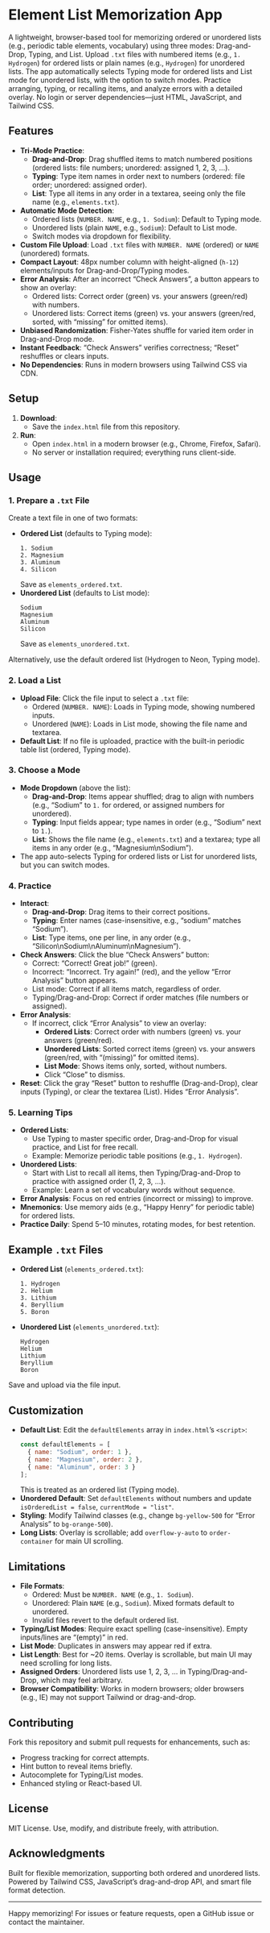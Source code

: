 # Element List Memorization App

A lightweight, browser-based tool for memorizing ordered or unordered lists (e.g., periodic table elements, vocabulary) using three modes: Drag-and-Drop, Typing, and List. Upload `.txt` files with numbered items (e.g., `1. Hydrogen`) for ordered lists or plain names (e.g., `Hydrogen`) for unordered lists. The app automatically selects Typing mode for ordered lists and List mode for unordered lists, with the option to switch modes. Practice arranging, typing, or recalling items, and analyze errors with a detailed overlay. No login or server dependencies—just HTML, JavaScript, and Tailwind CSS.

## Features

- **Tri-Mode Practice**:
  - **Drag-and-Drop**: Drag shuffled items to match numbered positions (ordered lists: file numbers; unordered: assigned 1, 2, 3, ...).
  - **Typing**: Type item names in order next to numbers (ordered: file order; unordered: assigned order).
  - **List**: Type all items in any order in a textarea, seeing only the file name (e.g., `elements.txt`).
- **Automatic Mode Detection**:
  - Ordered lists (`NUMBER. NAME`, e.g., `1. Sodium`): Default to Typing mode.
  - Unordered lists (plain `NAME`, e.g., `Sodium`): Default to List mode.
  - Switch modes via dropdown for flexibility.
- **Custom File Upload**: Load `.txt` files with `NUMBER. NAME` (ordered) or `NAME` (unordered) formats.
- **Compact Layout**: 48px number column with height-aligned (`h-12`) elements/inputs for Drag-and-Drop/Typing modes.
- **Error Analysis**: After an incorrect “Check Answers”, a button appears to show an overlay:
  - Ordered lists: Correct order (green) vs. your answers (green/red) with numbers.
  - Unordered lists: Correct items (green) vs. your answers (green/red, sorted, with “missing” for omitted items).
- **Unbiased Randomization**: Fisher-Yates shuffle for varied item order in Drag-and-Drop mode.
- **Instant Feedback**: “Check Answers” verifies correctness; “Reset” reshuffles or clears inputs.
- **No Dependencies**: Runs in modern browsers using Tailwind CSS via CDN.

## Setup

1. **Download**:
   - Save the `index.html` file from this repository.
2. **Run**:
   - Open `index.html` in a modern browser (e.g., Chrome, Firefox, Safari).
   - No server or installation required; everything runs client-side.

## Usage

### 1. Prepare a `.txt` File
Create a text file in one of two formats:
- **Ordered List** (defaults to Typing mode):
  ```
  1. Sodium
  2. Magnesium
  3. Aluminum
  4. Silicon
  ```
  Save as `elements_ordered.txt`.
- **Unordered List** (defaults to List mode):
  ```
  Sodium
  Magnesium
  Aluminum
  Silicon
  ```
  Save as `elements_unordered.txt`.

Alternatively, use the default ordered list (Hydrogen to Neon, Typing mode).

### 2. Load a List
- **Upload File**: Click the file input to select a `.txt` file:
  - Ordered (`NUMBER. NAME`): Loads in Typing mode, showing numbered inputs.
  - Unordered (`NAME`): Loads in List mode, showing the file name and textarea.
- **Default List**: If no file is uploaded, practice with the built-in periodic table list (ordered, Typing mode).

### 3. Choose a Mode
- **Mode Dropdown** (above the list):
  - **Drag-and-Drop**: Items appear shuffled; drag to align with numbers (e.g., “Sodium” to `1.` for ordered, or assigned numbers for unordered).
  - **Typing**: Input fields appear; type names in order (e.g., “Sodium” next to `1.`).
  - **List**: Shows the file name (e.g., `elements.txt`) and a textarea; type all items in any order (e.g., “Magnesium\nSodium”).
- The app auto-selects Typing for ordered lists or List for unordered lists, but you can switch modes.

### 4. Practice
- **Interact**:
  - **Drag-and-Drop**: Drag items to their correct positions.
  - **Typing**: Enter names (case-insensitive, e.g., “sodium” matches “Sodium”).
  - **List**: Type items, one per line, in any order (e.g., “Silicon\nSodium\nAluminum\nMagnesium”).
- **Check Answers**: Click the blue “Check Answers” button:
  - Correct: “Correct! Great job!” (green).
  - Incorrect: “Incorrect. Try again!” (red), and the yellow “Error Analysis” button appears.
  - List mode: Correct if all items match, regardless of order.
  - Typing/Drag-and-Drop: Correct if order matches (file numbers or assigned).
- **Error Analysis**:
  - If incorrect, click “Error Analysis” to view an overlay:
    - **Ordered Lists**: Correct order with numbers (green) vs. your answers (green/red).
    - **Unordered Lists**: Sorted correct items (green) vs. your answers (green/red, with “(missing)” for omitted items).
    - **List Mode**: Shows items only, sorted, without numbers.
    - Click “Close” to dismiss.
- **Reset**: Click the gray “Reset” button to reshuffle (Drag-and-Drop), clear inputs (Typing), or clear the textarea (List). Hides “Error Analysis”.

### 5. Learning Tips
- **Ordered Lists**:
  - Use Typing to master specific order, Drag-and-Drop for visual practice, and List for free recall.
  - Example: Memorize periodic table positions (e.g., `1. Hydrogen`).
- **Unordered Lists**:
  - Start with List to recall all items, then Typing/Drag-and-Drop to practice with assigned order (1, 2, 3, ...).
  - Example: Learn a set of vocabulary words without sequence.
- **Error Analysis**: Focus on red entries (incorrect or missing) to improve.
- **Mnemonics**: Use memory aids (e.g., “Happy Henry” for periodic table) for ordered lists.
- **Practice Daily**: Spend 5–10 minutes, rotating modes, for best retention.

## Example `.txt` Files
- **Ordered List** (`elements_ordered.txt`):
  ```
  1. Hydrogen
  2. Helium
  3. Lithium
  4. Beryllium
  5. Boron
  ```
- **Unordered List** (`elements_unordered.txt`):
  ```
  Hydrogen
  Helium
  Lithium
  Beryllium
  Boron
  ```
Save and upload via the file input.

## Customization
- **Default List**: Edit the `defaultElements` array in `index.html`’s `<script>`:
  ```javascript
  const defaultElements = [
    { name: "Sodium", order: 1 },
    { name: "Magnesium", order: 2 },
    { name: "Aluminum", order: 3 }
  ];
  ```
  This is treated as an ordered list (Typing mode).
- **Unordered Default**: Set `defaultElements` without numbers and update `isOrderedList = false`, `currentMode = "list"`.
- **Styling**: Modify Tailwind classes (e.g., change `bg-yellow-500` for “Error Analysis” to `bg-orange-500`).
- **Long Lists**: Overlay is scrollable; add `overflow-y-auto` to `order-container` for main UI scrolling.

## Limitations
- **File Formats**:
  - Ordered: Must be `NUMBER. NAME` (e.g., `1. Sodium`).
  - Unordered: Plain `NAME` (e.g., `Sodium`). Mixed formats default to unordered.
  - Invalid files revert to the default ordered list.
- **Typing/List Modes**: Require exact spelling (case-insensitive). Empty inputs/lines are “(empty)” in red.
- **List Mode**: Duplicates in answers may appear red if extra.
- **List Length**: Best for ~20 items. Overlay is scrollable, but main UI may need scrolling for long lists.
- **Assigned Orders**: Unordered lists use 1, 2, 3, ... in Typing/Drag-and-Drop, which may feel arbitrary.
- **Browser Compatibility**: Works in modern browsers; older browsers (e.g., IE) may not support Tailwind or drag-and-drop.

## Contributing
Fork this repository and submit pull requests for enhancements, such as:
- Progress tracking for correct attempts.
- Hint button to reveal items briefly.
- Autocomplete for Typing/List modes.
- Enhanced styling or React-based UI.

## License
MIT License. Use, modify, and distribute freely, with attribution.

## Acknowledgments
Built for flexible memorization, supporting both ordered and unordered lists. Powered by Tailwind CSS, JavaScript’s drag-and-drop API, and smart file format detection.

---
Happy memorizing! For issues or feature requests, open a GitHub issue or contact the maintainer.
